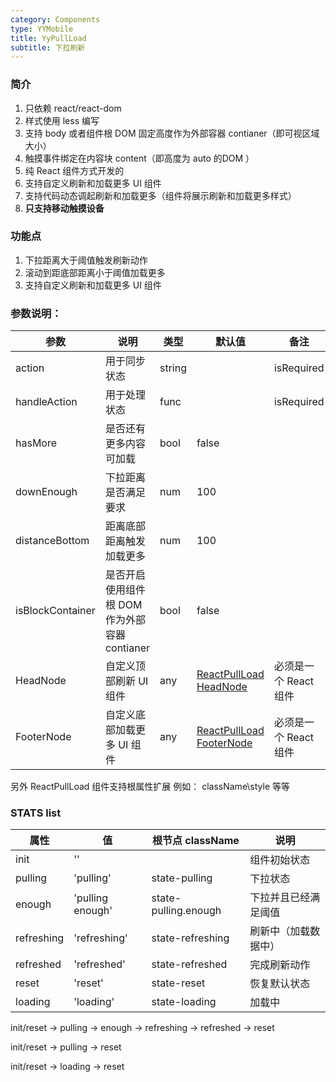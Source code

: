 ```yaml
---
category: Components
type: YYMobile
title: YyPullLoad
subtitle: 下拉刷新
---
```


### 简介
1. 只依赖 react/react-dom
2. 样式使用 less 编写
3. 支持 body 或者组件根 DOM 固定高度作为外部容器 contianer（即可视区域大小）
4. 触摸事件绑定在内容块 content（即高度为 auto 的DOM ）
5. 纯 React 组件方式开发的
6. 支持自定义刷新和加载更多 UI 组件
7. 支持代码动态调起刷新和加载更多（组件将展示刷新和加载更多样式）
8. **只支持移动触摸设备**

### 功能点
1. 下拉距离大于阈值触发刷新动作
2. 滚动到距底部距离小于阈值加载更多
3. 支持自定义刷新和加载更多 UI 组件

### 参数说明：
| 参数 | 说明 | 类型 | 默认值 | 备注 |
| --- | --- | --- | --- | --- |
| action | 用于同步状态 | string | | isRequired |
| handleAction | 用于处理状态 | func | | isRequired |
| hasMore | 是否还有更多内容可加载 | bool |false | |
| downEnough | 下拉距离是否满足要求 | num | 100 | |
| distanceBottom | 距离底部距离触发加载更多 | num | 100 |  |
| isBlockContainer | 是否开启使用组件根 DOM 作为外部容器 contianer | bool | false |  |
| HeadNode | 自定义顶部刷新 UI 组件 | any | [ReactPullLoad HeadNode](./src/HeadNode.jsx) | 必须是一个 React 组件 |
| FooterNode | 自定义底部加载更多 UI 组件 | any | [ReactPullLoad FooterNode](./src/FooterNode.jsx) | 必须是一个 React 组件 |

另外 ReactPullLoad 组件支持根属性扩展 例如： className\style 等等


### STATS list

| 属性 | 值 | 根节点 className | 说明 |
| --- | --- | --- | --- |
| init | '' | | 组件初始状态 |
| pulling | 'pulling' | state-pulling | 下拉状态 |
| enough | 'pulling enough' | state-pulling.enough| 下拉并且已经满足阈值 |
| refreshing | 'refreshing' | state-refreshing| 刷新中（加载数据中） |
| refreshed | 'refreshed' | state-refreshed| 完成刷新动作 |
| reset | 'reset' | state-reset| 恢复默认状态 |
| loading | 'loading' | state-loading | 加载中 |

init/reset -> pulling -> enough -> refreshing -> refreshed -> reset

init/reset -> pulling -> reset

init/reset -> loading -> reset
